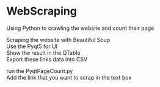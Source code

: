 # WebScraping
Using Python to crawling the website and count their page 

Scraping the website with Beautiful Soup</br> 
Use the Pyqt5 for UI </br> 
Show the result in the QTable </br> 
Export these links data into CSV </br> 

run the PyqtPageCount.py </br> 
Add the link that you want to scrap in the text box</br> 

